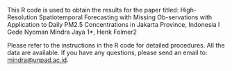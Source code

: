 This R code is used to obtain the results for the paper titled:
High-Resolution Spatiotemporal Forecasting with Missing Ob-servations with Application to Daily PM2.5 Concentrations in Jakarta Province, Indonesia
I Gede Nyoman Mindra Jaya 1*, Henk Folmer2

Please refer to the instructions in the R code for detailed procedures. All the data are available. If you have any questions, please send an email to: mindra@unpad.ac.id.
